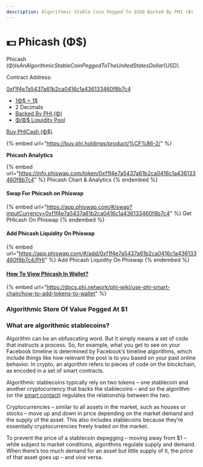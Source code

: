 ```yaml
---
description: Algorithmic Stable Coin Pegged To $USD Backed By PHI (Φ)
---
```


# 💵 Phicash (Φ$)

Phicash (Φ$) Is An Algorithmic Stable Coin Pegged To The United States Dollar ($USD).&#x20;

Contract Address:

[0xf1f4e7a5437a61b2ca0416c1a436133460f8b7c4](https://info.phiswap.com/token/0xf1f4e7a5437a61b2ca0416c1a436133460f8b7c4)

* [1Φ$ = 1$ ](pegging-and-backing.md)
* 2 Decimals&#x20;
* [Backed By PHI (Φ)](pegging-and-backing.md)
* [Φ/Φ$ Liquidity Pool](https://info.phiswap.com/pool/0x38fcb5901636e1aa31348e2a0f65517cc4612f66)

[Buy PHICash (Φ$)](https://buy.phi.holdings/product/%CF%86-2/)

{% embed url="https://buy.phi.holdings/product/%CF%86-2/" %}

**Phicash Analytics**

{% embed url="https://info.phiswap.com/token/0xf1f4e7a5437a61b2ca0416c1a436133460f8b7c4" %}
Phicash Chart & Analytics
{% endembed %}

#### Swap For Phicash on Phiswap

{% embed url="https://app.phiswap.com/#/swap?inputCurrency=0xf1f4e7a5437a61b2ca0416c1a436133460f8b7c4" %}
Get PHIcash On Phiswap
{% endembed %}

#### Add Phicash Liquidity On Phiswap

{% embed url="https://app.phiswap.com/#/add/0xf1f4e7a5437a61b2ca0416c1a436133460f8b7c4/PHI" %}
Add Phicash Liquidity On Phiswap
{% endembed %}

#### [How To View Phicash In Wallet?](https://docs.phi.network/phi-wiki/use-phi-smart-chain/how-to-add-tokens-to-wallet)

{% embed url="https://docs.phi.network/phi-wiki/use-phi-smart-chain/how-to-add-tokens-to-wallet" %}

### Algorithmic Store Of Value Pegged At $1&#x20;

### What are algorithmic stablecoins?

Algorithm can be an obfuscating word. But it simply means a set of code that instructs a process. So, for example, what you get to see on your Facebook timeline is determined by Facebook’s timeline algorithms, which include things like how relevant the post is to you based on your past online behavior. In crypto, an algorithm refers to pieces of code on the blockchain, as encoded in a set of smart contracts.

Algorithmic stablecoins typically rely on two tokens – one stablecoin and another cryptocurrency that backs the stablecoins – and so the algorithm (or the [smart contact](../../glossary.md#s)) regulates the relationship between the two.

Cryptocurrencies – similar to all assets in the market, such as houses or stocks – move up and down in price depending on the market demand and the supply of the asset. This also includes stablecoins because they’re essentially cryptocurrencies freely traded on the market.

To prevent the price of a stablecoin depegging – moving away from $1 – while subject to market conditions, algorithms regulate supply and demand. When there’s too much demand for an asset but little supply of it, the price of that asset goes up – and vice versa.
